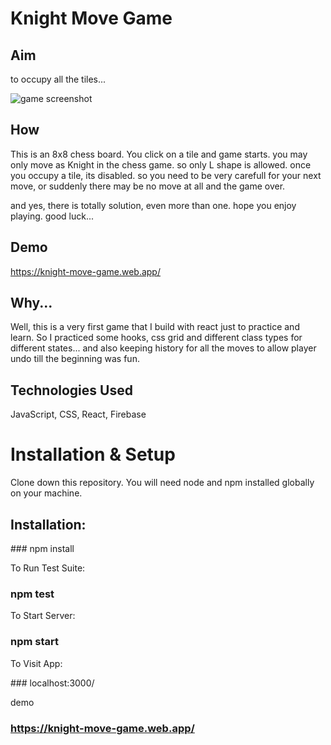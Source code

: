 # Knight Move Game

## Aim

to occupy all the tiles...

![game screenshot](knight-game/png?raw=true)

## How

This is an 8x8 chess board. You click on a tile and game starts.
you may only move as Knight in the chess game. so only L shape is allowed.
once you occupy a tile, its disabled.
so you need to be very carefull for your next move,
or suddenly there may be no move at all and the game over.

and yes, there is totally solution, even more than one.
hope you enjoy playing.
good luck...

## Demo

https://knight-move-game.web.app/

## Why...

Well, this is a very first game that I build with react just to practice and learn.
So I practiced some hooks, css grid and different class types for different states...
and also keeping history for all the moves to allow player undo till the beginning was fun.

## Technologies Used

JavaScript, CSS, React, Firebase

# Installation & Setup

Clone down this repository. You will need node and npm installed globally on your machine.

## Installation:

### npm install

To Run Test Suite:

### npm test

To Start Server:

### npm start

To Visit App:

### localhost:3000/

demo

### https://knight-move-game.web.app/
